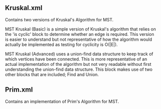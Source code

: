 ## Kruskal.xml

Contains two versions of Kruskal's Algorithm for MST.

MST Kruskal (Basic) is a simple version of Kruskal's algorithm that relies on the 'is cyclic' block to determine whether an edge is required. This version is easier to understand but not representative of how the algorithm would actually be implemented as testing for cyclicity is O(|E|).


MST Kruskal (Advanced) uses a union-find data structure to keep track of which vertices have been connected. This is more representative of an actual implementation of the algorithm but not very readable without first understanding the union-find data structure. This block makes use of two other blocks that are included; Find and Union.



## Prim.xml

Contains an implementation of Prim's Algorithm for MST.
